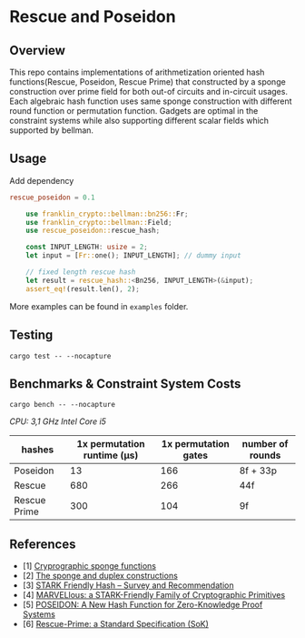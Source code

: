 # Rescue and Poseidon
## Overview
This repo contains implementations of arithmetization oriented hash functions(Rescue, Poseidon, Rescue Prime) that constructed by a sponge construction over prime field for both out-of circuits and in-circuit usages. Each algebraic hash function uses same sponge construction with different round function or permutation function. Gadgets are optimal in the constraint systems while also supporting different scalar fields which supported by bellman. 

## Usage
Add dependency
```toml
rescue_poseidon = 0.1
```

```rust
    use franklin_crypto::bellman::bn256::Fr;
    use franklin_crypto::bellman::Field;
    use rescue_poseidon::rescue_hash;

    const INPUT_LENGTH: usize = 2;
    let input = [Fr::one(); INPUT_LENGTH]; // dummy input

    // fixed length rescue hash
    let result = rescue_hash::<Bn256, INPUT_LENGTH>(&input);
    assert_eq!(result.len(), 2);
```
More examples can be found in `examples` folder.


## Testing
`cargo test -- --nocapture`

## Benchmarks & Constraint System Costs
`cargo bench -- --nocapture`


_CPU: 3,1 GHz Intel Core i5_

| hashes    | 1x permutation runtime (μs) | 1x permutation gates | number of rounds |
| --- | -------- | -------- | -------- |
| Poseidon   | 13     | 166     | 8f + 33p     |
| Rescue   | 680     | 266     | 44f     |
| Rescue Prime   | 300     | 104     | 9f     |



## References
- [1] [Cryprographic sponge functions](https://keccak.team/files/CSF-0.1.pdf)
- [2] [The sponge and duplex constructions](https://keccak.team/sponge_duplex.html)
- [3] [STARK Friendly Hash – Survey and Recommendation](https://eprint.iacr.org/2020/948.pdf)
- [4] [MARVELlous: a STARK-Friendly Family of Cryptographic Primitives](https://eprint.iacr.org/2018/1098.pdf)
- [5] [POSEIDON: A New Hash Function for Zero-Knowledge Proof Systems](https://eprint.iacr.org/2019/458.pdf)
- [6] [Rescue-Prime: a Standard Specification (SoK)](https://eprint.iacr.org/2020/1143.pdf)